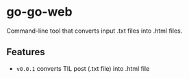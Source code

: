 # go-go-web

Command-line tool that converts input .txt files into .html files.

## Features

- `v0.0.1` converts TIL post (.txt file) into .html file

